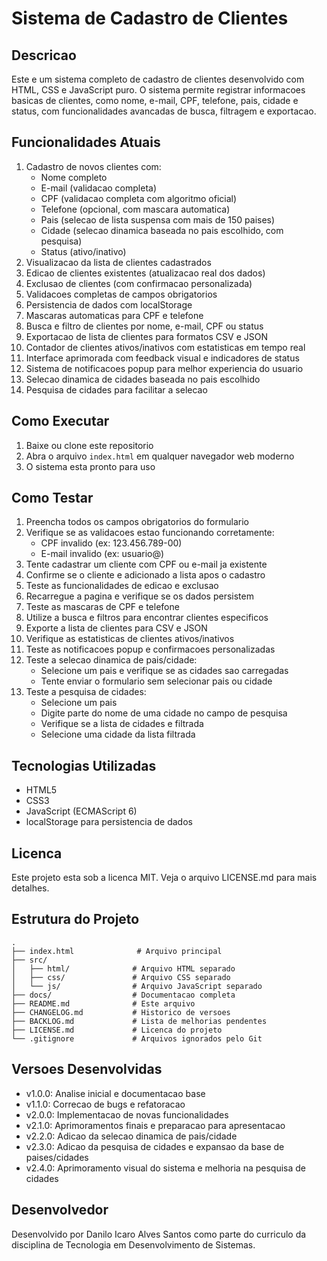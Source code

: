 # Sistema de Cadastro de Clientes

## Descricao
Este e um sistema completo de cadastro de clientes desenvolvido com HTML, CSS e JavaScript puro. O sistema permite registrar informacoes basicas de clientes, como nome, e-mail, CPF, telefone, pais, cidade e status, com funcionalidades avancadas de busca, filtragem e exportacao.

## Funcionalidades Atuais
1. Cadastro de novos clientes com:
   - Nome completo
   - E-mail (validacao completa)
   - CPF (validacao completa com algoritmo oficial)
   - Telefone (opcional, com mascara automatica)
   - Pais (selecao de lista suspensa com mais de 150 paises)
   - Cidade (selecao dinamica baseada no pais escolhido, com pesquisa)
   - Status (ativo/inativo)
2. Visualizacao da lista de clientes cadastrados
3. Edicao de clientes existentes (atualizacao real dos dados)
4. Exclusao de clientes (com confirmacao personalizada)
5. Validacoes completas de campos obrigatorios
6. Persistencia de dados com localStorage
7. Mascaras automaticas para CPF e telefone
8. Busca e filtro de clientes por nome, e-mail, CPF ou status
9. Exportacao de lista de clientes para formatos CSV e JSON
10. Contador de clientes ativos/inativos com estatisticas em tempo real
11. Interface aprimorada com feedback visual e indicadores de status
12. Sistema de notificacoes popup para melhor experiencia do usuario
13. Selecao dinamica de cidades baseada no pais escolhido
14. Pesquisa de cidades para facilitar a selecao

## Como Executar
1. Baixe ou clone este repositorio
2. Abra o arquivo `index.html` em qualquer navegador web moderno
3. O sistema esta pronto para uso

## Como Testar
1. Preencha todos os campos obrigatorios do formulario
2. Verifique se as validacoes estao funcionando corretamente:
   - CPF invalido (ex: 123.456.789-00)
   - E-mail invalido (ex: usuario@)
3. Tente cadastrar um cliente com CPF ou e-mail ja existente
4. Confirme se o cliente e adicionado a lista apos o cadastro
5. Teste as funcionalidades de edicao e exclusao
6. Recarregue a pagina e verifique se os dados persistem
7. Teste as mascaras de CPF e telefone
8. Utilize a busca e filtros para encontrar clientes especificos
9. Exporte a lista de clientes para CSV e JSON
10. Verifique as estatisticas de clientes ativos/inativos
11. Teste as notificacoes popup e confirmacoes personalizadas
12. Teste a selecao dinamica de pais/cidade:
    - Selecione um pais e verifique se as cidades sao carregadas
    - Tente enviar o formulario sem selecionar pais ou cidade
13. Teste a pesquisa de cidades:
    - Selecione um pais
    - Digite parte do nome de uma cidade no campo de pesquisa
    - Verifique se a lista de cidades e filtrada
    - Selecione uma cidade da lista filtrada

## Tecnologias Utilizadas
- HTML5
- CSS3
- JavaScript (ECMAScript 6)
- localStorage para persistencia de dados

## Licenca
Este projeto esta sob a licenca MIT. Veja o arquivo LICENSE.md para mais detalhes.

## Estrutura do Projeto
```
.
├── index.html              # Arquivo principal
├── src/
│   ├── html/              # Arquivo HTML separado
│   ├── css/               # Arquivo CSS separado
│   └── js/                # Arquivo JavaScript separado
├── docs/                  # Documentacao completa
├── README.md              # Este arquivo
├── CHANGELOG.md           # Historico de versoes
├── BACKLOG.md             # Lista de melhorias pendentes
├── LICENSE.md             # Licenca do projeto
└── .gitignore             # Arquivos ignorados pelo Git
```

## Versoes Desenvolvidas
- v1.0.0: Analise inicial e documentacao base
- v1.1.0: Correcao de bugs e refatoracao
- v2.0.0: Implementacao de novas funcionalidades
- v2.1.0: Aprimoramentos finais e preparacao para apresentacao
- v2.2.0: Adicao da selecao dinamica de pais/cidade
- v2.3.0: Adicao da pesquisa de cidades e expansao da base de paises/cidades
- v2.4.0: Aprimoramento visual do sistema e melhoria na pesquisa de cidades

## Desenvolvedor
Desenvolvido por Danilo Icaro Alves Santos como parte do curriculo da disciplina de Tecnologia em Desenvolvimento de Sistemas.